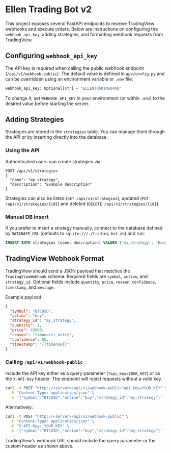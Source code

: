 # Ellen Trading Bot v2

This project exposes several FastAPI endpoints to receive TradingView webhooks and execute orders. Below are instructions on configuring the `webhook_api_key`, adding strategies, and formatting webhook requests from TradingView.

## Configuring `webhook_api_key`

The API key is required when calling the public webhook endpoint (`/api/v1/webhook-public`). The default value is defined in `app/config.py` and can be overridden using an environment variable or `.env` file:

```python
webhook_api_key: Optional[str] = "ELLENTRADING0408"
```

To change it, set `WEBHOOK_API_KEY` in your environment (or within `.env`) to the desired value before starting the server.

## Adding Strategies

Strategies are stored in the `strategies` table. You can manage them through the API or by inserting directly into the database.

### Using the API

Authenticated users can create strategies via:

```
POST /api/v1/strategies
{
  "name": "my_strategy",
  "description": "Example description"
}
```

Strategies can also be listed (`GET /api/v1/strategies`), updated (`PUT /api/v1/strategies/{id}`) and deleted (`DELETE /api/v1/strategies/{id}`).

### Manual DB Insert

If you prefer to insert a strategy manually, connect to the database defined by `DATABASE_URL` (defaults to `sqlite:///./trading_bot.db`) and run:

```sql
INSERT INTO strategies (name, description) VALUES ('my_strategy', 'Example description');
```

## TradingView Webhook Format

TradingView should send a JSON payload that matches the `TradingViewWebhook` schema. Required fields are `symbol`, `action`, and `strategy_id`. Optional fields include `quantity`, `price`, `reason`, `confidence`, `timestamp`, and `message`.

Example payload:

```json
{
  "symbol": "BTCUSD",
  "action": "buy",
  "strategy_id": "my_strategy",
  "quantity": 1,
  "price": 43000,
  "reason": "fibonacci_entry",
  "confidence": 80,
  "timestamp": "{{timenow}}"
}
```

### Calling `/api/v1/webhook-public`

Include the API key either as a query parameter (`?api_key=YOUR_KEY`) or as the `X-API-Key` header. The endpoint will reject requests without a valid key.

```bash
curl -X POST "http://<server>/api/v1/webhook-public?api_key=YOUR_KEY" \
  -H "Content-Type: application/json" \
  -d '{"symbol":"BTCUSD","action":"buy","strategy_id":"my_strategy"}'
```

Alternatively:

```bash
curl -X POST "http://<server>/api/v1/webhook-public" \
  -H "Content-Type: application/json" \
  -H "X-API-Key: YOUR_KEY" \
  -d '{"symbol":"BTCUSD","action":"buy","strategy_id":"my_strategy"}'
```

TradingView's webhook URL should include the query parameter or the custom header as shown above.

